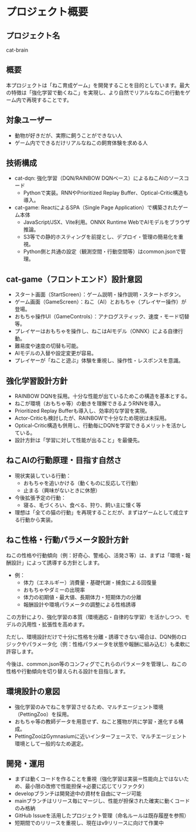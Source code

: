 # プロジェクト概要

## プロジェクト名
cat-brain

## 概要
本プロジェクトは「ねこ育成ゲーム」を開発することを目的としています。最大の特徴は「強化学習で動くねこ」を実現し、より自然でリアルなねこの行動をゲーム内で再現することです。

## 対象ユーザー
- 動物が好きだが、実際に飼うことができない人
- ゲーム内でできるだけリアルなねこの飼育体験を求める人

## 技術構成
- cat-dqn: 強化学習（DQN/RAINBOW DQNベース）によるねこAIのソースコード
  - Pythonで実装。RNNやPrioritized Replay Buffer、Optical-Critic構造も導入。
- cat-game: ReactによるSPA（Single Page Application）で構築されたゲーム本体
  - JavaScript/JSX、Vite利用。ONNX Runtime WebでAIモデルをブラウザ推論。
  - S3等での静的ホスティングを前提とし、デプロイ・管理の簡易化を重視。
  - Python側と共通の設定（観測空間・行動空間等）はcommon.jsonで管理。

## cat-game（フロントエンド）設計意図
- スタート画面（StartScreen）：ゲーム説明・操作説明・スタートボタン。
- ゲーム画面（GameScreen）：ねこ（AI）とおもちゃ（プレイヤー操作）が登場。
- おもちゃ操作UI（GameControls）：アナログスティック、速度・モード切替等。
- プレイヤーはおもちゃを操作し、ねこはAIモデル（ONNX）による自律行動。
- 難易度や速度の切替も可能。
- AIモデルの入替や設定変更が容易。
- プレイヤーが「ねこと遊ぶ」体験を重視し、操作性・レスポンスを意識。
## 強化学習設計方針
- RAINBOW DQNを採用。十分な性能が出ているためこの構造を基本とする。
- ねこが環境（おもちゃ等）の動きを理解できるようRNNを導入。
- Prioritized Replay Bufferも導入し、効率的な学習を実現。
- Actor-Criticも検討したが、RAINBOWで十分なため現状は未採用。
- Optical-Critic構造も併用し、行動毎にDQNを学習できるメリットを活かしている。
- 設計方針は「学習に対して性能が出ること」を最優先。

## ねこAIの行動原理・目指す自然さ
- 現状実装している行動：
  - おもちゃを追いかける（動くものに反応して行動）
  - 止まる（興味がないときに休憩）
- 今後拡張予定の行動：
  - 寝る、毛づくろい、食べる、狩り、飼い主に懐く等
- 理想は「全ての猫の行動」を再現することだが、まずはゲームとして成立する行動から実装。

## ねこ性格・行動パラメータ設計方針
ねこの性格や行動傾向（例：好奇心、警戒心、活発さ等）は、まずは「環境・報酬設計」によって誘導する方針とします。

- 例：
  - 体力（エネルギー）消費量・基礎代謝・捕食による回復量
  - おもちゃやダミーの出現率
  - 体力の初期値・最大値、長期体力・短期体力の分離
  - 報酬設計や環境パラメータの調整による性格誘導

この方針により、強化学習の本質（環境適応・自律的な学習）を活かしつつ、モデルの汎用性・拡張性を高めます。

ただし、環境設計だけで十分に性格を分離・誘導できない場合は、DQN側のロジックやパラメータ化（例：性格パラメータを状態や報酬に組み込む）も柔軟に許容します。

今後は、common.json等のコンフィグでこれらのパラメータを管理し、ねこの性格や行動傾向を切り替えられる設計を目指します。

## 環境設計の意図
- 強化学習のみでねこを学習させるため、マルチエージェント環境（PettingZoo）を採用。
- おもちゃ等の教師データを用意せず、ねこと獲物が共に学習・進化する構成。
- PettingZooはGymnasiumに近いインターフェースで、マルチエージェント環境として一般的なため選定。

## 開発・運用
- まずは動くコードを作ることを重視（強化学習は実装＝性能向上ではないため、最小限の改修で性能担保→必要に応じてリファクタ）
- developブランチは開発途中の資材を自由にマージ可能
- mainブランチはリリース毎にマージし、性能が担保された確実に動くコードのみ格納
- GitHub Issueを活用したプロジェクト管理（命名ルールは既存履歴を参照）
- 短期間でのリリースを重視し、現在はv9リリースに向けて作業中

